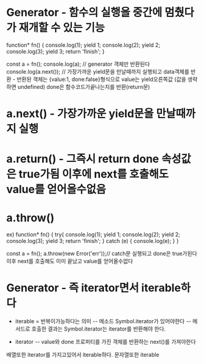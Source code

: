 # Generator - 함수의 실행을 중간에 멈췄다가 재개할 수 있는 기능

function* fn() {
    console.log(1);
    yield 1;
    console.log(2);
    yield 2;
    console.log(3);
    yield 3;
    return 'finish';
}

const a = fn();
console.log(a); // generator 객체만 반환된다
console.log(a.next()); // 가장가까운 yield문을 만날때까지 실행되고 data객체를 반환 - 반환된 객체는 {value:1, done:false}형식으로 
value는 yield오른쪽값 (값을 생략하면 undefined) done은 함수코드가끝나는지를 반환(return문)

# a.next() - 가장가까운 yield문을 만날때까지 실행
# a.return() - 그즉시 return done 속성값은 true가됨 이후에 next를 호출해도 value를 얻어올수없음
# a.throw() 
ex) 
function* fn() {
    try{
        console.log(1);
        yield 1;
        console.log(2);
        yield 2;
        console.log(3);
        yield 3;
        return 'finish';
    }
    catch (e) {
        console.log(e);
    }
}

const a = fn();
a.throw(new Error('err'));// catch문 실행되고 done은 true가된다 이후 next를 호출해도 이미 끝났고 value를 얻어올수없다

# Generator - 즉 iterator면서 iterable하다

- iterable = 반복이가능하다는 의미
-- 메소드 Symbol.iterator가 있어야한다
-- 메서드로 호출한 결과는 Symbol.iterator는 iterator를 반환해야 한다.

- iterator
-- value와 done 프로퍼티를 가진 객체를 반환하는 next()를 가져야한다

배열또한 iterator를 가지고있어서 iterable하다. 문자열또한 iterable
